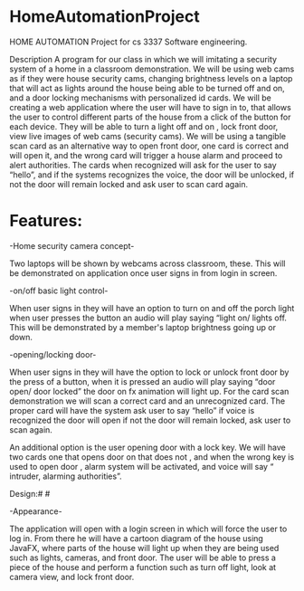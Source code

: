 # HomeAutomationProject
HOME AUTOMATION Project for cs 3337 Software engineering.

Description
A program for our class in which we will imitating a security system of a home in a classroom demonstration. We will be using web cams as if they were house security cams, changing brightness levels on a laptop that will act as lights around the house being able to be turned off and on, and a door locking mechanisms with personalized id cards. We will be creating a web application where the user will have to sign in to, that allows the user to control different parts of the house from a click of the button for each device. They will be able to turn a light off and on , lock front door, view live images of web cams (security cams). We will be using a tangible scan card as an alternative way to open front door, one card is correct and will open it, and the wrong card will trigger a house alarm and proceed to alert authorities. The cards when recognized will ask for the user to say “hello”, and if the systems recognizes the voice, the door will be unlocked, if not the door will remain locked and ask user to scan card again.




# Features:

-Home security camera concept-

Two laptops will be shown by webcams across classroom, these. This will be demonstrated on application once user signs in from login in screen.

-on/off basic light control-

When user signs in they will have an option to turn on and off the porch light when user presses the button an audio will play saying “light on/ lights off. This will be demonstrated by a member's laptop brightness going up or down. 

-opening/locking door- 

When user signs in they will have the option to lock or unlock front door by the press of a button, when it is pressed an audio will play saying “door open/ door locked” the door on fx animation will light up.  For the card scan demonstration we will scan a correct card and an unrecognized card. The proper card will have the system ask user to say “hello” if voice is recognized the door will open if not the door will remain locked, ask user to scan again. 
 
An additional option is the user opening door with a lock key. We will have two cards one that opens door on that does not , and when the wrong key is used to open door , alarm system will be activated, and voice will say “ intruder, alarming authorities”.

Design:# #  

-Appearance- 

The application will open with a login screen in which will force the user to log in. From there he will have a cartoon diagram of the house using JavaFX, where parts of the house will light up when they are being used such as lights, cameras, and front door. The user will be able to press a piece of the house and perform a function such as turn off light, look at camera view, and lock front door. 

